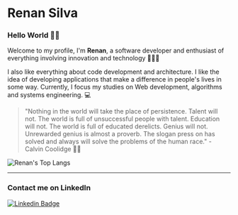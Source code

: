 # Renan Silva

### Hello World 👋🏾

Welcome to my profile, I'm **Renan**, a software developer and enthusiast of everything involving innovation and technology 🙋🏾‍♂️

I also like everything about code development and architecture. I like the idea of ​​developing applications that make a difference in people's lives in some way. Currently, I focus my studies on Web development, algorithms and systems engineering. 💻

> "Nothing in the world will take the place of persistence. Talent will not. The world is full of unsuccessful people with talent. Education will not. The world is full of educated derelicts. Genius will not. Unrewarded genius is almost a proverb. The slogan press on has solved and always will solve the problems of the human race." - Calvin Coolidge 🙌🏾

<!-- --- -->

<!-- ![Renan's GitHub stats](https://github-readme-stats.vercel.app/api?username=renanss4&show_icons=true&theme=dark) -->

![Renan's Top Langs](https://github-readme-stats.vercel.app/api/top-langs/?username=renanss4&layout=compact&theme=dark)

---

### Contact me on LinkedIn

[![Linkedin Badge](https://img.shields.io/badge/-RenanSilva-05122A?style=flat&logo=linkedin)](https://www.linkedin.com/in/renan-silva4/)

